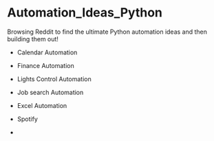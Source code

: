 # Automation_Ideas_Python


Browsing Reddit to find the ultimate Python automation ideas and then building them out!

- Calendar Automation

- Finance Automation

- Lights Control Automation

- Job search Automation

- Excel Automation 

- Spotify

-

